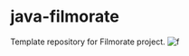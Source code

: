 # java-filmorate
Template repository for Filmorate project.
![f]([https://app.quickdatabasediagrams.com/#/](https://app.quickdatabasediagrams.com/#/d/Eq3q4E))
